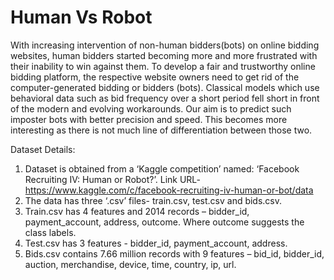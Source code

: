 # Human Vs Robot
With increasing intervention of non-human bidders(bots) on online bidding websites, human bidders started becoming more and more frustrated with their inability to win against them. To develop a fair and trustworthy online bidding platform, the respective website owners need to get rid of the computer-generated bidding or bidders (bots). Classical models which use behavioral data such as bid frequency over a short period fell short in front of the modern and evolving workarounds. Our aim is to predict such imposter bots with better precision and speed. This becomes more interesting as there is not much line of differentiation between those two.

Dataset Details:
1.	Dataset is obtained from a ‘Kaggle competition’ named: ‘Facebook Recruiting IV: Human or Robot?’. Link URL- https://www.kaggle.com/c/facebook-recruiting-iv-human-or-bot/data
2.	The data has three ‘.csv’ files- train.csv, test.csv and bids.csv.
3.	Train.csv has 4 features and 2014 records – bidder_id, payment_account, address, outcome. Where outcome suggests the class labels.
4.	Test.csv has 3 features - bidder_id, payment_account, address.
5.	Bids.csv contains 7.66 million records with 9 features – bid_id, bidder_id, auction, merchandise, device, time, country, ip, url.
